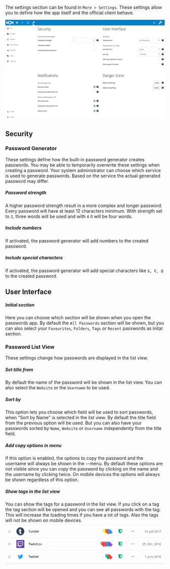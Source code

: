 The settings section can be found in `More > Settings`.
These settings allow you to define how the app itself and the official client behave.

[![The Settings section](_files/settings-overview.png)](_files/settings-overview.png)

## Security
### Password Generator
These settings define how the built-in password generator creates passwords.
You may be able to temporarily overwrite these settings when creating a password.
Your system administrator can choose which service is used to generate passwords.
Based on the service the actual generated password may differ.

##### Password strength
A higher password strength result in a more complex and longer password.
Every password will have at least 12 characters minimum.
With strength set to `3`, three words will be used and with `4` it will be four words.

##### Include numbers
If activated, the password generator will add numbers to the created password.

##### Include special characters
If activated, the password generator will add special characters like `$, €, @` to the created password.


## User Interface
##### Initial section
Here you can choose which section will be shown when you open the passwords app.
By default the `All Passwords` section will be shown, but you can also select your `Favourites`, `Folders`, `Tags` or `Recent` passwords as inital section.

### Password List View
These settings change how passwords are displayed in the list view.

##### Set title from
By default the name of the password will be shown in the list view.
You can also select the `Website` or the `Username` to be used.

##### Sort by
This option lets you choose which field will be used to sort passwords, when "Sort by Name" is selected in the list view.
By default the title field from the previous option will be used.
But you can also have your passwords sorted by `Name`, `Website` or `Username` independently from the title field.

##### Add copy options in menu
If this option is enabled, the options to copy the password and the username will always be shown in the `⋯`-menu.
By default these options are not visible since you can copy the password by clicking on the name and the username by clicking twice.
On mobile devices the options will always be shown regardless of this option.

##### Show tags in the list view
You can show the tags for a password in the list view.
If you click on a tag the tag section will be opened and you can see all passwords with the tag.
This will increase the loading times if you have a lot of tags.
Also the tags will not be shown on mobile devices.
[![Tags in the list view](_files/tags-hover.gif)](_files/tags-hover.gif)
